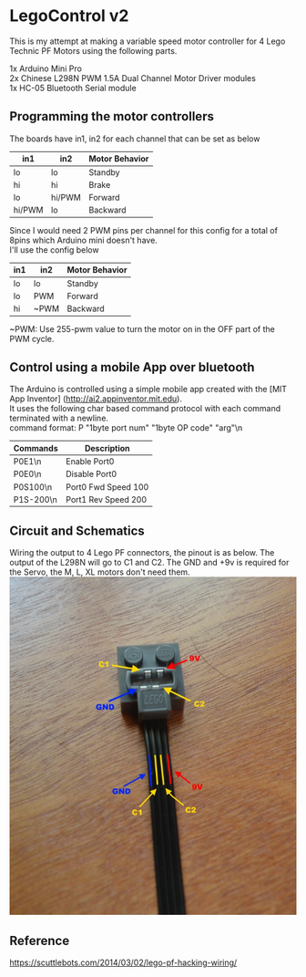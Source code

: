 # LegoControl v2

This is my attempt at making a variable speed motor controller for 4 Lego Technic PF Motors using the following parts.

1x Arduino Mini Pro  
2x Chinese L298N PWM 1.5A Dual Channel Motor Driver modules  
1x HC-05 Bluetooth Serial module

## Programming the motor controllers
The boards have in1, in2 for each channel that can be set as below  

| in1  | in2   | Motor Behavior |
|----- |-----  |----------------|
| lo   | lo    | Standby        |
| hi   | hi    | Brake          |
| lo   | hi/PWM| Forward        |
|hi/PWM|  lo   |   Backward     |

Since I would need 2 PWM pins per channel for this config for a total of 8pins which Arduino mini doesn't have.  
I'll use the config below

| in1  | in2   | Motor Behavior |
|----- |-----  |----------------| 
| lo   | lo    | Standby        |
| lo   | PWM   | Forward        |
| hi   | ~PWM  | Backward       | 

~PWM: Use 255-pwm value to turn the motor on in the OFF part of the PWM cycle.

## Control using a mobile App over bluetooth
The Arduino is controlled using a simple mobile app created with the [MIT App Inventor] (http://ai2.appinventor.mit.edu).  
It uses the following char based command protocol with each command terminated with a newline.  
command format: P "1byte port num" "1byte OP code" "arg"\n

|Commands  |Description   |
|----------|--------------|
|P0E1\n    |Enable Port0  |
|P0E0\n    |Disable Port0 |
|P0S100\n  |Port0 Fwd Speed 100|
|P1S-200\n |Port1 Rev Speed 200| 


## Circuit and Schematics

Wiring the output to 4 Lego PF connectors, the pinout is as below.
The output of the L298N will go to C1 and C2. The GND and +9v is required for the Servo, the M, L, XL motors don't need them.
![Lego PF pin info](https://github.com/deepdatta/LegoControl_v2/blob/master/wirelabels.jpg)

## Reference
https://scuttlebots.com/2014/03/02/lego-pf-hacking-wiring/
